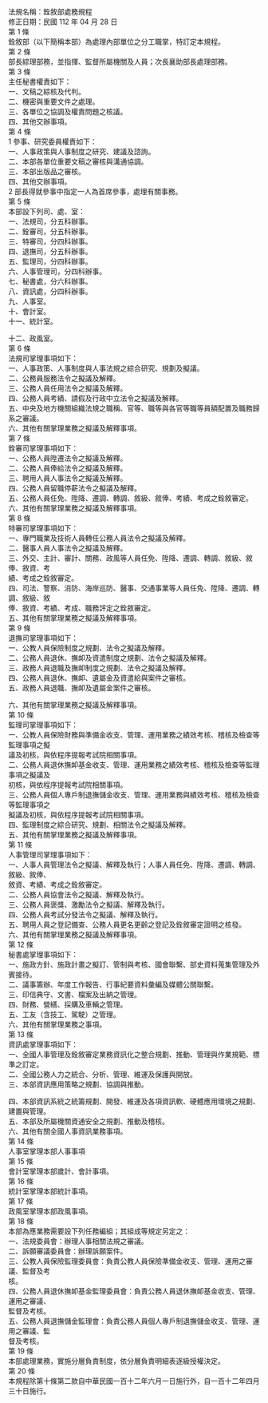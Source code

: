 法規名稱：銓敘部處務規程  
修正日期：民國 112 年 04 月 28 日  
第 1 條  
銓敘部（以下簡稱本部）為處理內部單位之分工職掌，特訂定本規程。  
第 2 條  
部長綜理部務，並指揮、監督所屬機關及人員；次長襄助部長處理部務。  
第 3 條  
主任秘書權責如下：  
一、文稿之綜核及代判。  
二、機密與重要文件之處理。  
三、各單位之協調及權責問題之核議。  
四、其他交辦事項。  
第 4 條  
1 參事、研究委員權責如下：  
一、人事政策與人事制度之研究、建議及諮詢。  
二、本部各單位重要文稿之審核與溝通協調。  
三、本部出版品之審核。  
四、其他交辦事項。  
2 部長得就參事中指定一人為首席參事，處理有關事務。  
第 5 條  
本部設下列司、處、室：  
一、法規司，分五科辦事。  
二、銓審司，分五科辦事。  
三、特審司，分四科辦事。  
四、退撫司，分五科辦事。  
五、監理司，分四科辦事。  
六、人事管理司，分四科辦事。  
七、秘書處，分六科辦事。  
八、資訊處，分四科辦事。  
九、人事室。  
十、會計室。  
十一、統計室。  


十二、政風室。  
第 6 條  
法規司掌理事項如下：  
一、人事政策、人事制度與人事法規之綜合研究、規劃及擬議。  
二、公務員服務法令之擬議及解釋。  
三、公務人員任用法令之擬議及解釋。  
四、公務人員考績、請假及行政中立法令之擬議及解釋。  
五、中央及地方機關組織法規之職稱、官等、職等與各官等職等員額配置及職務歸系之審議。  
六、其他有關掌理業務之擬議及解釋事項。  
第 7 條  
銓審司掌理事項如下：  
一、公務人員陞遷法令之擬議及解釋。  
二、公務人員俸給法令之擬議及解釋。  
三、聘用人員人事法令之擬議及解釋。  
四、公務人員留職停薪法令之擬議及解釋。  
五、公務人員任免、陞降、遷調、轉調、敘級、敘俸、考績、考成之銓敘審定。  
六、其他有關掌理業務之擬議及解釋事項。  
第 8 條  
特審司掌理事項如下：  
一、專門職業及技術人員轉任公務人員法令之擬議及解釋。  
二、醫事人員人事法令之擬議及解釋。  
三、外交、主計、審計、關務、政風等人員任免、陞降、遷調、轉調、敘級、敘俸、敘資、考  
績、考成之銓敘審定。  
四、司法、警察、消防、海岸巡防、醫事、交通事業等人員任免、陞降、遷調、轉調、敘級、敘  
俸、敘資、考績、考成、職務評定之銓敘審定。  
五、其他有關掌理業務之擬議及解釋事項。  
第 9 條  
退撫司掌理事項如下：  
一、公教人員保險制度之規劃、法令之擬議及解釋。  
二、公務人員退休、撫卹及資遣制度之規劃、法令之擬議及解釋。  
三、政務人員退職及撫卹制度之規劃、法令之擬議及解釋。  
四、公務人員退休、撫卹、遺屬金及資遣給與案件之審核。  
五、政務人員退職、撫卹及遺屬金案件之審核。  


六、其他有關掌理業務之擬議及解釋事項。  
第 10 條  
監理司掌理事項如下：  
一、公教人員保險財務與準備金收支、管理、運用業務之績效考核、稽核及檢查等監理事項之擬  
議及初核，與依程序提報考試院相關事項。  
二、公務人員退休撫卹基金收支、管理、運用業務之績效考核、稽核及檢查等監理事項之擬議及  
初核，與依程序提報考試院相關事項。  
三、公務人員個人專戶制退撫儲金收支、管理、運用業務與績效考核、稽核及檢查等監理事項之  
擬議及初核，與依程序提報考試院相關事項。  
四、監理制度之綜合研究、規劃、相關法令之擬議及解釋。  
五、其他有關掌理業務之擬議及解釋事項。  
第 11 條  
人事管理司掌理事項如下：  
一、人事人員管理法令之擬議、解釋及執行；人事人員任免、陞降、遷調、轉調、敘級、敘俸、  
敘資、考績、考成之銓敘審定。  
二、公務人員協會法令之擬議、解釋及執行。  
三、公務人員褒獎、激勵法令之擬議、解釋及執行。  
四、公務人員考試分發法令之擬議、解釋及執行。  
五、聘用人員之登記備查、公務人員更名更齡之登記及銓敘審定證明之核發。  
六、其他有關掌理業務之擬議及解釋事項。  
第 12 條  
秘書處掌理事項如下：  
一、施政方針、施政計畫之擬訂、管制與考核、國會聯繫、部史資料蒐集管理及外賓接待。  
二、議事籌辦、年度工作報告、行事紀要資料彙編及媒體公關聯繫。  
三、印信典守、文書、檔案及出納之管理。  
四、財務、營繕、採購及車輛之管理。  
五、工友（含技工、駕駛）之管理。  
六、其他有關掌理業務之事項。  
第 13 條  
資訊處掌理事項如下：  
一、全國人事管理及銓敘審定業務資訊化之整合規劃、推動、管理與作業規範、標準之訂定。  
二、全國公務人力之統合、分析、管理、維運及保護與開放。  
三、本部資訊應用策略之規劃、協調與推動。  


四、本部資訊系統之統籌規劃、開發、維運及各項資訊軟、硬體應用環境之規劃、建置與管理。  
五、本部及所屬機關資通安全之規劃、推動及稽核。  
六、其他有關全國人事資訊業務事項。  
第 14 條  
人事室掌理本部人事事項  
第 15 條  
會計室掌理本部歲計、會計事項。  
第 16 條  
統計室掌理本部統計事項。  
第 17 條  
政風室掌理本部政風事項。  
第 18 條  
本部為應業務需要設下列任務編組；其組成等規定另定之：  
一、法規委員會：辦理人事相關法規之審議。  
二、訴願審議委員會：辦理訴願案件。  
三、公教人員保險監理委員會：負責公教人員保險準備金收支、管理、運用之審議、監督及考  
核。  
四、公務人員退休撫卹基金監理委員會：負責公務人員退休撫卹基金收支、管理、運用之審議、  
監督及考核。  
五、公務人員退撫儲金監理會：負責公務人員個人專戶制退撫儲金收支、管理、運用之審議、監  
督及考核。  
第 19 條  
本部處理業務，實施分層負責制度，依分層負責明細表逐級授權決定。  
第 20 條  
本規程除第十條第二款自中華民國一百十二年六月一日施行外，自一百十二年四月三十日施行。  


